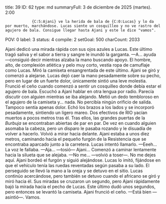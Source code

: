 title:          39
ID:             62
type:           md
summaryFull:    3 de diciembre de 2025 (martes). 2:00
                
                {C:5:Ajani} ve la herida de bala de {C:0:Lucas} y lo da por muerto, marchándose. Lucas siente un cosquilleo y no ve rastro del agujero de bala. Consigue llegar hasta Ajani y este le dice "vamos".
POV:            0
label:          3
status:         4
compile:        2
setGoal:        500
charCount:      2033


Ajani dedicó una mirada rápida con sus ojos azules a Lucas. Este último tragó saliva y el sabor a tierra y sangre le inundó la garganta.
—A... ayuda —consiguió decir mientras alzaba la mano buscando apoyo.
El hombre, alto, de complexión atlética y pelo muy corto, vestía ropa de camuflaje como Lucas. Miró la camiseta ensangrentada de este último.
Ajani se giró y comenzó a alejarse.
Lucas dejó caer la mano pesadamente sobre su pecho, pero en lugar de un fuerte dolor, únicamente sintió una leve molestia. Frunció el ceño cuando comenzó a sentir un cosquilleo donde debía estar el agujero de bala.
Escuchó a Ajani hablar en otra lengua por radio. Parecía discutir con alguien mientras se iba alejando.
Metió un dedo tembloroso en el agujero de la camiseta y... nada. No percibía ningún orificio de salida. Tampoco sentía apenas dolor.
Echó los brazos a los lados y se incorporó pesadamente, sintiendo un ligero mareo. Dos efectivos de RIO yacían muertos a pocos metros tras él. Tras ellos, las grandes puertas de la *Burbuja* se encontraban abiertas de par en par. De vez en cuando alguien asomaba la cabeza, pero un disparo le pasaba rozando y le disuadía de volver a hacerlo.
Volvió a mirar hacia delante. Ajani estaba a unos diez metros, caminando hacia el pequeño furgón de la Resistencia que se encontraba aparcado junto a la carretera.
Lucas intentó llamarlo.
—Eeeh...
La voz le fallaba.
—Aja... —tosió— Ajani...
Comenzó a caminar lentamente hacia la silueta que se alejaba.
—No me... —volvió a toser—. No me dejes aquí.
Ajani bordeó el furgón y siguió alejándose. Lucas lo imitó, fijándose en que el vehículo tenía las ruedas reventadas según pasaba a su lado.
El perseguido se llevó la mano a la oreja y se detuvo en el sitio. Lucas continúo acercándose, pero  también se detuvo cuando el africano se giró y miró hacia él.
Sus miradas se cruzaron un segundo, pero Ajani rápidamente bajó la mirada hacia el pecho de Lucas. Este último dudó unos segundos, pero entonces se levantó la camiseta.
Ajani frunció el ceño.
—Está bien —asintió—. Vamos.